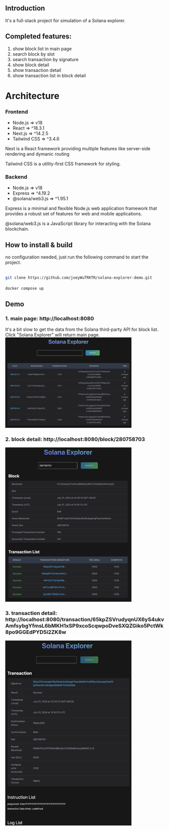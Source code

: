 ## Introduction 
It's a full-stack project for simulation of a Solana explorer.

## Completed features:
1. show block list in main page
2. search block by slot
3. search transaction by signature
4. show block detail
5. show transaction detail
6. show transaction list in block detail

# Architecture
### Frontend
- Node.js => v18
- React => ^18.3.1
- Next.js => ^14.2.5
- Tailwind CSS => ^3.4.6

Next is a React framework providing multiple features like server-side rendering and dymanic routing

Tailwind CSS is a utility-first CSS framework for styling.  


### Backend
- Node.js => v18
- Express => ^4.19.2
- @solana/web3.js => ^1.95.1

Express is a minimal and flexible Node.js web application framework that provides a robust set of features for web and mobile applications.

@solana/web3.js is a JavaScript library for interacting with the Solana blockchain.  


## How to install & build
no configuration needed, just run the following command to start the project.
```bash

git clone https://github.com/joeyWuTRKTR/solana-explorer-demo.git

docker compose up
```

## Demo
### 1. main page: http://localhost:8080  
It's a bit slow to get the data from the Solana third-party API for block list.  
Click "Solana Explorer" will return main page.  
<img src="/static/main-page.png" width=400>  

### 2. block detail: http://localhost:8080/block/280758703  
<img src="/static/block-page.png" width=400>  

### 3. transaction detail: http://localhost:8080/transaction/65kpZSVrudyqnUX6yS4ukvAmfsybgYfmsL6bMKH1xSP9xcoScqwpoDveSXQZGiko5PctWk8po9GGEdPYD5i2ZK8w  
<img src="/static/tx-page.png" width=400>  

